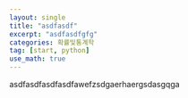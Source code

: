 ```yaml
---
layout: single
title: "asdfasdf"
excerpt: "asdfasdfgfg"
categories: 확률및통계학
tag: [start, python]
use_math: true
---
```


asdfasdfasdfasdfawefzsdgaerhaergsdasgqga